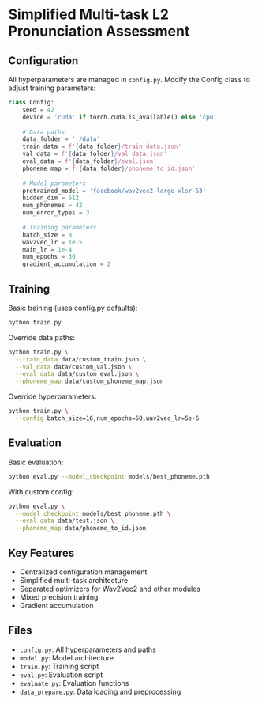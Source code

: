 # Simplified Multi-task L2 Pronunciation Assessment

## Configuration

All hyperparameters are managed in `config.py`. Modify the Config class to adjust training parameters:

```python
class Config:
    seed = 42
    device = 'cuda' if torch.cuda.is_available() else 'cpu'
    
    # Data paths
    data_folder = './data'
    train_data = f'{data_folder}/train_data.json'
    val_data = f'{data_folder}/val_data.json'
    eval_data = f'{data_folder}/eval.json'
    phoneme_map = f'{data_folder}/phoneme_to_id.json'
    
    # Model parameters
    pretrained_model = 'facebook/wav2vec2-large-xlsr-53'
    hidden_dim = 512
    num_phonemes = 42
    num_error_types = 3
    
    # Training parameters
    batch_size = 8
    wav2vec_lr = 1e-5
    main_lr = 1e-4
    num_epochs = 30
    gradient_accumulation = 2
```

## Training

Basic training (uses config.py defaults):
```bash
python train.py
```

Override data paths:
```bash
python train.py \
  --train_data data/custom_train.json \
  --val_data data/custom_val.json \
  --eval_data data/custom_eval.json \
  --phoneme_map data/custom_phoneme_map.json
```

Override hyperparameters:
```bash
python train.py \
  --config batch_size=16,num_epochs=50,wav2vec_lr=5e-6
```

## Evaluation

Basic evaluation:
```bash
python eval.py --model_checkpoint models/best_phoneme.pth
```

With custom config:
```bash
python eval.py \
  --model_checkpoint models/best_phoneme.pth \
  --eval_data data/test.json \
  --phoneme_map data/phoneme_to_id.json
```

## Key Features
- Centralized configuration management
- Simplified multi-task architecture
- Separated optimizers for Wav2Vec2 and other modules
- Mixed precision training
- Gradient accumulation

## Files
- `config.py`: All hyperparameters and paths
- `model.py`: Model architecture
- `train.py`: Training script
- `eval.py`: Evaluation script
- `evaluate.py`: Evaluation functions
- `data_prepare.py`: Data loading and preprocessing